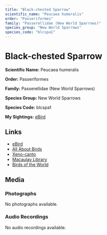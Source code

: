 ```yaml
---
title: "Black-chested Sparrow"
scientific_name: "Peucaea humeralis"
order: "Passeriformes"
family: "Passerellidae (New World Sparrows)"
species_group: "New World Sparrows"
species_code: "blcspa1"
---
```


# Black-chested Sparrow

**Scientific Name:** Peucaea humeralis

**Order:** Passeriformes

**Family:** Passerellidae (New World Sparrows)

**Species Group:** New World Sparrows

**Species Code:** blcspa1

**My Sightings:** [eBird](https://ebird.org/lifelist?r=world&time=life&spp=blcspa1)

## Links
* [eBird](https://ebird.org/species/blcspa1) 
* [All About Birds](https://www.allaboutbirds.org/guide/blcspa1) 
* [Xeno-canto](https://www.xeno-canto.org/species/blcspa1) 
* [Macaulay Library](https://search.macaulaylibrary.org/catalog?taxonCode=blcspa1&sort=rating_rank_desc)
* [Birds of the World](https://birdsoftheworld.org/bow/species/blcspa1)

## Media
### Photographs
No photographs available.

### Audio Recordings
No audio recordings available.
